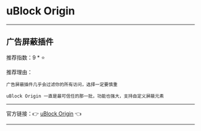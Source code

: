 # uBlock Origin

---

## 广告屏蔽插件

推荐指数：9 * ⭐

推荐理由：

    广告屏蔽插件几乎会过滤你的所有访问，选择一定要慎重

    uBlock Origin 一直是最可信任的那一批，功能也强大，支持自定义屏蔽元素

---



官方链接：👉 [uBlock Origin](
https://addons.mozilla.org/zh-CN/firefox/addon/ublock-origin
) 👈


---














